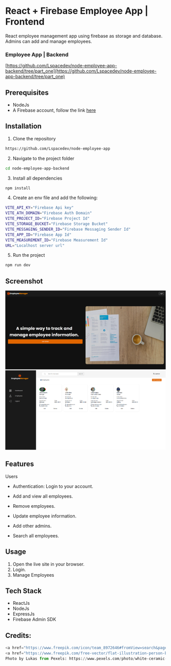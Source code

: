 # React + Firebase Employee App | Frontend

React employee management app using firebase as storage and database. Admins can add and manage employees.

### Employee App | Backend

[https://github.com/Lspacedev/node-employee-app-backend/tree/part_one](https://github.com/Lspacedev/node-employee-app-backend/tree/part_one)

## Prerequisites

- NodeJs
- A Firebase account, follow the link [here](https://firebase.google.com/)

## Installation

1. Clone the repository

```bash
https://github.com/Lspacedev/node-employee-app
```

2. Navigate to the project folder

```bash
cd node-employee-app-backend
```

3.  Install all dependencies

```bash
npm install
```

4. Create an env file and add the following:

```bash
VITE_API_KY="Firebase Api key"
VITE_ATH_DOMAIN="Firebase Auth Domain"
VITE_PROJECT_ID="Firebase Project Id"
VITE_STORAGE_BUCKET="Firebase Storage Bucket"
VITE_MESSAGING_SENDER_ID="Firebase Messaging Sender Id"
VITE_APP_ID="Firebase App Id"
VITE_MEASUREMENT_ID="Firebase Measurement Id"
URL="Localhost server url"

```

5. Run the project

```bash
npm run dev
```

## Screenshot

![landing](public/images/screenshot.png)
![dashboard](public/images/screenshot2.png)

## Features

Users

- Authentication: Login to your account.

- Add and view all employees.
- Remove employees.
- Update employee information.
- Add other admins.
- Search all employees.

## Usage

1. Open the live site in your browser.
2. Login.
3. Manage Employees

## Tech Stack

- ReactJs
- NodeJs
- ExpressJs
- Firebase Admin SDK

## Credits:

```python
<a href="https://www.freepik.com/icon/team_8972646#fromView=search&page=1&position=51&uuid=5cfb955a-55f4-452b-a5f1-d7e6b0e70d20">Icon by bsd</a>
<a href="https://www.freepik.com/free-vector/flat-illustration-person-being-overwhelmed_24014049.htm#fromView=image_search&page=1&position=0&uuid=4b95d3f1-eb94-43c4-b888-0ee8c3e0d43c">Image by freepik</a>
Photo by Lukas from Pexels: https://www.pexels.com/photo/white-ceramic-cup-on-brown-wooden-surface-590044/
```
